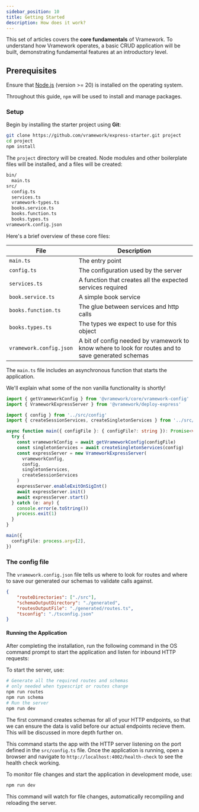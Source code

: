 ```yaml
---
sidebar_position: 10
title: Getting Started
description: How does it work?
---
```


This set of articles covers the **core fundamentals** of Vramework. To understand how Vramework operates, a basic CRUD application will be built, demonstrating fundamental features at an introductory level.

## Prerequisites

Ensure that [Node.js](https://nodejs.org) (version >= 20) is installed on the operating system.

Throughout this guide, `npm` will be used to install and manage packages.

### Setup

Begin by installing the starter project using **Git**:

```bash
git clone https://github.com/vramework/express-starter.git project
cd project
npm install
```

The `project` directory will be created. Node modules and other boilerplate files will be installed, and a files will be created:

```bash
bin/
  main.ts
src/
  config.ts
  services.ts
  vramework-types.ts
  books.service.ts
  books.function.ts
  books.types.ts
vramework.config.json
```

Here's a brief overview of these core files:

| **File**                    | **Description**                                                                                             |
|-----------------------------|-------------------------------------------------------------------------------------------------------------|
| `main.ts`                   | The entry point                                                                                           |
| `config.ts`                 | The configuration used by the server                                                                      |
| `services.ts`               | A function that creates all the expected services required                                                 |
| `book.service.ts` | A simple book service                                                                                     |
| `books.function.ts`  | The glue between services and http calls
| `books.types.ts`  | The types we expect to use for this object                                                            |
| `vramework.config.json`  | A bit of config needed by vramework to know where to look for routes and to save generated schemas                                                            |

The `main.ts` file includes an asynchronous function that starts the application.

We'll explain what some of the non vanilla functionality is shortly!

```typescript
import { getVrameworkConfig } from '@vramework/core/vramework-config'
import { VrameworkExpressServer } from '@vramework/deploy-express'

import { config } from '../src/config'
import { createSessionServices, createSingletonServices } from '../src/services'

async function main({ configFile }: { configFile?: string }): Promise<void> {
  try {
    const vrameworkConfig = await getVrameworkConfig(configFile)
    const singletonServices = await createSingletonServices(config)
    const expressServer = new VrameworkExpressServer(
      vrameworkConfig,
      config,
      singletonServices,
      createSessionServices
    )
    expressServer.enableExitOnSigInt()
    await expressServer.init()
    await expressServer.start()
  } catch (e: any) {
    console.error(e.toString())
    process.exit(1)
  }
}

main({
  configFile: process.argv[2],
})
```

### The config file

The `vramework.config.json` file tells us where to look for routes and where to save our generated our schemas to validate calls against.

```json
{
    "routeDirectories": ["./src"],
    "schemaOutputDirectory": "./generated",
    "routesOutputFile": "./generated/routes.ts",
    "tsconfig": "./tsconfig.json"
}
```

#### Running the Application

After completing the installation, run the following command in the OS command prompt to start the application and listen for inbound HTTP requests:

To start the server, use:

```bash
# Generate all the required routes and schemas 
# only needed when typescript or routes change
npm run routes
npm run schema
# Run the server
npm run dev
```

The first command creates schemas for all of your HTTP endpoints, so that we can ensure the data is valid before our actual endpoints recieve them. This will be discussed in more depth further on.

This command starts the app with the HTTP server listening on the port defined in the `src/config.ts` file. Once the application is running, open a browser and navigate to `http://localhost:4002/health-check` to see the health check working.

To monitor file changes and start the application in development mode, use:

```bash
npm run dev
```

This command will watch for file changes, automatically recompiling and reloading the server.
